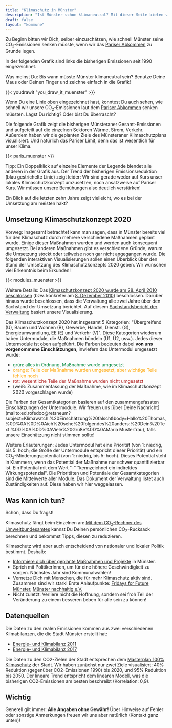 ```yaml
---
title: "Klimaschutz in Münster"
description: "Ist Münster schon klimaneutral? Mit dieser Seite bieten wir interessierten MünsteranerInnen die Möglichkeit, sich schnell und einfach über Klimaschutz in Münster zu informieren."
draft: false
layout: "kommune"
---
```


Zu Beginn bitten wir Dich, selber einzuschätzen, wie schnell Münster seine
CO<sub>2</sub>-Emissionen senken müsste, wenn wir das [Pariser Abkommen](../../paris-limits) zu Grunde legen.

In der folgenden Grafik sind links die bisherigen Emissionen seit 1990 eingezeichnet.

Was meinst Du: Bis wann müsste Münster klimaneutral sein? Benutze Deine Maus oder Deinen Finger und zeichne einfach in die Grafik!

{{< youdrawit "you_draw_it_muenster" >}}

Wenn Du eine Linie oben eingezeichnet hast, konntest Du auch sehen, wie schnell wir unsere CO<sub>2</sub>-Emissionen laut dem [Pariser Abkommen](../../paris-limits) senken müssten. Lagst Du richtig? Oder bist Du überrascht?

Die folgende Grafik zeigt die bisherigen Münsteraner Gesamt-Emissionen und aufgeteilt auf die einzelnen Sektoren Wärme, Strom, Verkehr. Außerdem haben wir die geplanten Ziele des Münsteraner Klimaschutzplans visualisiert. Und natürlich das Pariser Limit, denn das ist wesentlich für unser Klima.

{{< paris_muenster >}}

Tipp: Ein Doppelklick auf einzelne Elemente der Legende blendet alle anderen in der Grafik aus.
Der Trend der bisherigen Emissionsreduktion (blau gestrichelte Linie) zeigt leider:
Wir sind gerade weder auf Kurs unser lokales Klimaschutzkonzept umzusetzen, noch ansatzweise auf Pariser Kurs. Wir müssen unsere Bemühungen also deutlich verstärken!

Ein Blick auf die letzten zehn Jahre zeigt vielleicht, wo es bei der Umsetzung am meisten hakt?

## Umsetzung Klimaschutzkonzept 2020

Vorweg: Insgesamt betrachtet kann man sagen, dass in Münster bereits viel
für den Klimaschutz durch mehrere verschiedene Maßnahmen geplant wurde.
Einige dieser Maßnahmen wurden und werden auch konsequent umgesetzt.
Bei anderen Maßnahmen gibt es verschiedene Gründe, warum die Umsetzung
stockt oder teilweise noch gar nicht angegangen wurde. Die folgenden
interaktiven Visualisierungen sollen einen Überblick über den Stand der
Umsetzung des Klimaschutzkonzepts 2020 geben. Wir wünschen viel Erkenntnis
beim Erkunden!

{{< modules_muenster >}}

Weitere Details:
Das [Klimaschutzkonzept 2020 wurde am 28. April 2010 beschlossen](https://www.stadt-muenster.de/sessionnet/sessionnetbi/to0040.php?__ksinr=7271&toselect=96517)
(bzw. konkreter am [8. Dezember 2010](https://www.stadt-muenster.de/sessionnet/sessionnetbi/to0040.php?__ksinr=7276&toselect=102482))
beschlossen. Darüber hinaus wurde beschlossen, dass die Verwaltung alle
zwei Jahre über den Sachstand der Umsetzung berichtet. Auf diesem
[Sachstandsbericht der Verwaltung](https://www.stadt-muenster.de/sessionnet/sessionnetbi/getfile.php?id=435054&type=do) basiert unsere Visualisierung.

Das Klimaschutzkonzept 2020 hat insgesamt 5 Kategorien: "Übergreifend (Ü),
Bauen und Wohnen (B), Gewerbe, Handel, Dienstl. (G), Energieumwandlung, EE (E) und Verkehr (V)".
Diese Kategorien wiederum haben Untermodule, die Maßnahmen bündeln (Ü1, Ü2, usw.).
Jedes dieser Untermodule ist oben aufgeführt. Die Farben bedeuten
dabei **von uns vorgenommene Einschätzungen**, inwiefern das Untermodul umgesetzt
wurde:

- <span style="color:#01873B">grün: alles in Ordnung, Maßnahme wurde umgesetzt</span>
- <span style="color:orange">orange: Teile der Maßnahme wurden umgesetzt, aber wichtige Teile fehlen noch</span>
- <span style="color:#AE1B1B">rot: wesentliche Teile der Maßnahme wurden nicht umgesetzt</span>
- (weiß: Zusammenfassung der Maßnahme, wie im Klimaschutzkonzept 2020 vorgeschlagen wurde)

Die Farben der Gesamtkategorien basieren auf den zusammengefassten Einschätzungen der Untermodule. Wir freuen uns [über Deine Nachricht](mailto:ed.rofedoc@retsneum?subject=Klimawatch:%20Einschätzung%20falsch&body=Hallo%20Thomas,%0D%0A%0D%0Aich%20sehe%20folgendes%20anders:%20Dein%20Text.%0D%0A%0D%0AViele%20Grüße%0D%0AMaria Musterfrau), falls unsere Einschätzung nicht stimmen sollte!

Weitere Erläuterungen: Jedes Untermodul hat eine Priorität (von 1: niedrig,
bis 5: hoch; die Größe der Untermodule entspricht dieser Priorität) und ein  CO<sub>2</sub>-Minderungspotential (von 1: niedrig,
bis 5: hoch). Dieses Potential steht in Klammern, wenn das Potential der
Maßnahme nur schwer quantifizierbar ist. Ein Potential mit dem Wert "-"
"kennzeichnet ein indirektes Wirkungspotenzial". Die Prioritäten und Potentiale
der Gesamtkategorien sind die Mittelwerte aller Module. Das Dokument der Verwaltung
listet auch Zuständigkeiten auf. Diese haben wir hier weggelassen.


## Was kann ich tun?

Schön, dass Du fragst!

Klimaschutz fängt beim Einzelnen an: [Mit dem CO<sub>2</sub>-Rechner des Umweltbundesamtes](https://uba.co2-rechner.de/de_DE/) kannst Du Deinen persönlichen CO<sub>2</sub>-Rucksack berechnen und bekommst Tipps, diesen zu reduzieren.

Klimaschutz wird aber auch entscheidend von nationaler und lokaler Politik bestimmt.
Deshalb:

- [Informiere dich über geplante Maßnahmen und Projekte](https://www.stadt-muenster.de/klima/) in Münster.
- Sprich mit PolitikerInnen, um für eine höhere Geschwindigkeit zu sorgen. Nächstes Jahr sind Kommunalwahlen!
- Vernetze Dich mit Menschen, die für mehr Klimaschutz aktiv sind. Zusammen sind wir stark! Erste Anlaufpunkte: [Fridays for Future Münster](https://fff-muenster.de/), [Münster nachhaltig e.V.](http://muenster-nachhaltig.de/)
- Nicht zuletzt: Verliere nicht die Hoffnung, sondern sei froh Teil der Veränderung zu einem besseren Leben für alle sein zu können!

## Datenquellen

Die Daten zu den realen Emissionen kommen aus zwei verschiedenen Klimabilanzen, die die Stadt Münster erstellt hat:

- [Energie- und Klimabilanz 2011](https://www.stadt-muenster.de/sessionnet/sessionnetbi/vo0050.php?__kvonr=2004035809)
- [Energie- und Klimabilanz 2017](https://www.stadt-muenster.de/sessionnet/sessionnetbi/vo0050.php?__kvonr=2004044154)

Die Daten zu den CO2-Zielen der Stadt entsprechen dem [Masterplan 100% Klimaschutz](https://www.stadt-muenster.de/klima/unser-klima-2050.html) der Stadt.
Wir haben zunächst nur zwei Ziele visualisiert: 40% Reduktion (gegenüber
CO2-Emissionen 1990) bis 2020, und 95% Reduktion bis 2050. Der lineare Trend
entspricht dem linearen Modell, was die bisherigen CO2-Emissionen am besten beschreibt (Korrelation: 0,9).

## Wichtig

Generell gilt immer: **Alle Angaben ohne Gewähr!** Über Hinweise auf
Fehler oder sonstige Anmerkungen freuen wir uns aber natürlich (Kontakt ganz unten)!
